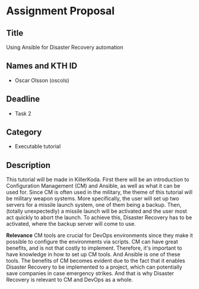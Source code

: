 # Assignment Proposal

## Title

Using Ansible for Disaster Recovery automation

## Names and KTH ID

- Oscar Olsson (oscols)

## Deadline

- Task 2

## Category

- Executable tutorial

## Description
This tutorial will be made in KillerKoda. First there will be an introduction to Configuration Management (CM) and Ansible, as well as what it can be used for. Since CM is often used in the military, the theme of this tutorial will be military weapon systems. More specifically, the user will set up two servers for a missile launch system, one of them being a backup. Then, (totally unexpectedly) a missile launch will be activated and the user most act quickly to abort the launch. To achieve this, Disaster Recovery has to be activated, where the backup server will come to use. 

**Relevance**
CM tools are crucial for DevOps environments since they make it possible to configure the environments via scripts. CM can have great benefits, and is not that costly to implement. Therefore, it's important to have knowledge in how to set up CM tools. And Ansible is one of these tools. The benefits of CM becomes evident due to the fact that it enables Disaster Recovery to be implemented to a project, which can potentially save companies in case emergency strikes. And that is why Disaster Recovery is relevant to CM and DevOps as a whole.